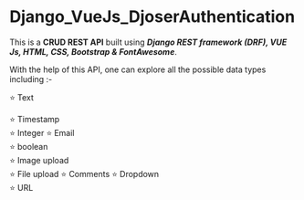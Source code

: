 # Django_VueJs_DjoserAuthentication


This is a <b>CRUD REST API</b> built using <b><i>Django REST framework (DRF), VUE Js, HTML, CSS, Bootstrap & FontAwesome</i></b>. 


With the help of this API, one can explore all the possible data types including :-

⭐ Text 

⭐ Timestamp   
⭐ Integer
⭐ Email  
⭐ boolean  
⭐ Image upload  
⭐ File upload 
⭐ Comments
⭐ Dropdown  
⭐ URL 



